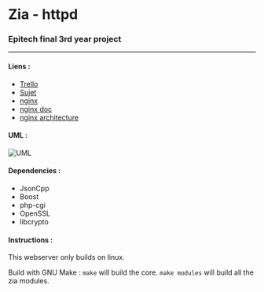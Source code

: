 
# Zia - httpd ##
### Epitech final 3rd year project ###

----------

#### Liens :

 - [Trello](https://trello.com/b/iQEWPftq/zia-httpd)
 - [Sujet](https://intra.epitech.eu/module/2017/B-PAV-530/LYN-5-1/acti-255972/project/file/zia.pdf)
 - [nginx](https://github.com/nginx/nginx)
 - [nginx doc](http://nginx.org/en/docs/dev/development_guide.html)
 - [nginx architecture](http://www.aosabook.org/en/nginx.html)


#### UML :

![UML](https://i.imgur.com/x1g638X.png)

#### Dependencies :


- JsonCpp
- Boost
- php-cgi
- OpenSSL
- libcrypto

#### Instructions :

This webserver only builds on linux.

Build with GNU Make :
`make` will build the core.
`make modules` will build all the zia modules.
